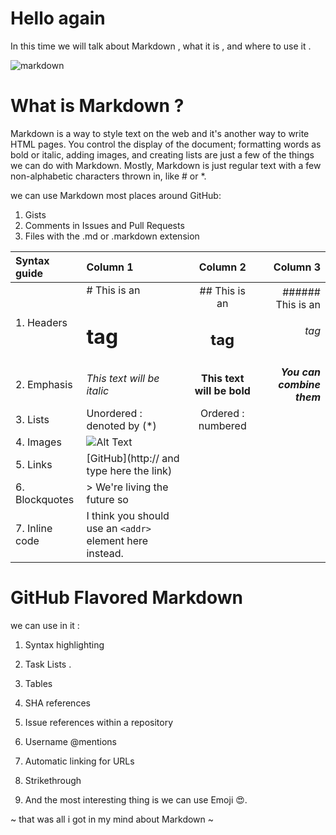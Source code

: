 # Hello again 

 In this time we will talk about Markdown , what it is , and where to use it .

 ![markdown](https://justyy.com/wp-content/uploads/2016/01/markdown-syntax-language.png )


# What is Markdown ?

Markdown is a way to style text on the web and it's another way to write HTML pages. You control the display of the document; formatting words as bold or italic, adding images, and creating lists are just a few of the things we can do with Markdown.
Mostly, Markdown is just regular text with a few non-alphabetic characters thrown in, like # or *.

we can use Markdown most places around GitHub:

1. Gists
2. Comments in Issues and Pull Requests
3. Files with the .md or .markdown extension


|Syntax guide |Column 1 | Column 2 | Column 3  | 
|:--- |:---- |:----:| ----:|
|1. Headers | # This is an <h1> tag | ## This is an <h2> tag | ###### This is an <h6> tag |
|2. Emphasis | *This text will be italic* | **This text will be bold** | **_You can combine them_**  |
|3. Lists | Unordered : denoted by (*) | Ordered : numbered |
|4. Images |![Alt Text](url) |
|5. Links | [GitHub](http:// and type here the link) |
|6. Blockquotes | > We're living the future so |
|7. Inline code | I think you should use an `<addr>` element here instead. | 


# GitHub Flavored Markdown

we can use in it :
1. Syntax highlighting

2. Task Lists .

3. Tables

4. SHA references

5. Issue references within a repository

6. Username @mentions 

7. Automatic linking for URLs

8. Strikethrough

9. And the most interesting thing is we can use Emoji :heart_eyes:. 


~ that was all i got in my mind about Markdown ~